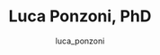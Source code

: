 ---
# this is autogenerated: do not edit
title: Luca Ponzoni, PhD
author: luca_ponzoni
layout: author-bio
jobtitle: Postdoctoral Scholar
bio: 
type: member
excerpt: "Luca obtained his PhD in Physics and Chemistry of Biological Systems at SISSA, Trieste (Italy). As a postdoc in the Bahar lab at the University of Pittsburgh, h"
header:
  teaser: /assets/images/people/bio-ponzoni.jpg
papers: 
    - title: Prioritizing virtual screening with interpretable interaction fingerprints
      excerpt: Fassio AV, Shub L, <u>Ponzoni L</u>, McKinley J, O'Meara MJ, Ferreira RS, Keiser MJ, de Melo Minardi RC. __bioRxiv__. 2022 May 29.
      link: ""

---